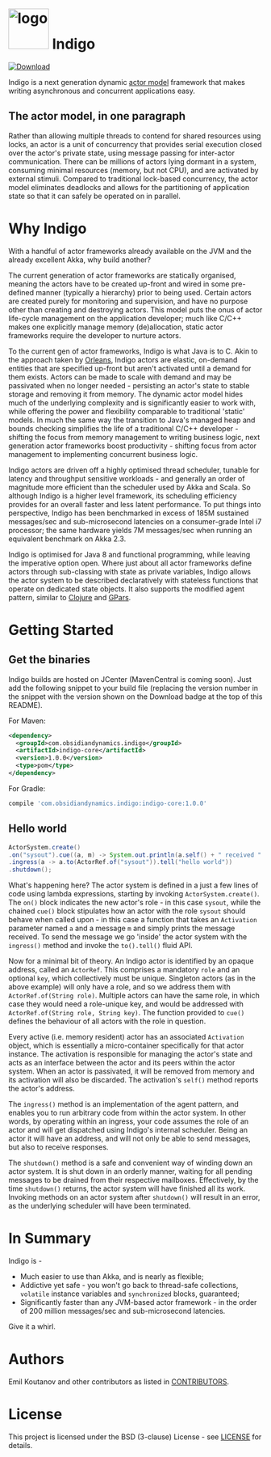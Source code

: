 <img src="http://www.obsidiandynamics.com/indigo/images/indigo-logo.svg" alt="logo" width="80"/> Indigo
===
[ ![Download](https://api.bintray.com/packages/obsidiandynamics/indigo/indigo-core/images/download.svg) ](https://bintray.com/obsidiandynamics/indigo/indigo-core/_latestVersion)

Indigo is a next generation dynamic [actor model](https://en.wikipedia.org/wiki/Actor_model) framework that makes writing asynchronous and concurrent applications easy.

## The actor model, in one paragraph
Rather than allowing multiple threads to contend for shared resources using locks, an actor is a unit of concurrency that provides serial execution closed over the actor's private state, using message passing for inter-actor communication. There can be millions of actors lying dormant in a system, consuming minimal resources (memory, but not CPU), and are activated by external stimuli. Compared to traditional lock-based concurrency, the actor model eliminates deadlocks and allows for the partitioning of application state so that it can safely be operated on in parallel.

# Why Indigo
With a handful of actor frameworks already available on the JVM and the already excellent Akka, why build another? 

The current generation of actor frameworks are statically organised, meaning the actors have to be created up-front and wired in some pre-defined manner (typically a hierarchy) prior to being used. Certain actors are created purely for monitoring and supervision, and have no purpose other than creating and destroying actors. This model puts the onus of actor life-cycle management on the application developer; much like C/C++ makes one explicitly manage memory (de)allocation, static actor frameworks require the developer to nurture actors.

To the current gen of actor frameworks, Indigo is what Java is to C. Akin to the approach taken by [Orleans](https://dotnet.github.io/orleans/), Indigo actors are elastic, on-demand entities that are specified up-front but aren't activated until a demand for them exists. Actors can be made to scale with demand and may be passivated when no longer needed - persisting an actor's state to stable storage and removing it from memory. The dynamic actor model hides much of the underlying complexity and is significantly easier to work with, while offering the power and flexibility comparable to traditional 'static' models. In much the same way the transition to Java's managed heap and bounds checking simplifies the life of a traditional C/C++ developer - shifting the focus from memory management to writing business logic, next generation actor frameworks boost productivity - shifting focus from actor management to implementing concurrent business logic.

Indigo actors are driven off a highly optimised thread scheduler, tunable for latency and throughput sensitive workloads - and generally an order of magnitude more efficient than the scheduler used by Akka and Scala. So although Indigo is a higher level framework, its scheduling efficiency provides for an overall faster and less latent performance. To put things into perspective, Indigo has been benchmarked in excess of 185M sustained messages/sec and sub-microsecond latencies on a consumer-grade Intel i7 processor; the same hardware yields 7M messages/sec when running an equivalent benchmark on Akka 2.3.

Indigo is optimised for Java 8 and functional programming, while leaving the imperative option open. Where just about all actor frameworks define actors through sub-classing with state as private variables, Indigo allows the actor system to be described declaratively with stateless functions that operate on dedicated state objects. It also supports the modified agent pattern, similar to [Clojure](https://clojure.org/reference/agents) and [GPars](http://www.gpars.org/guide/guide/agents.html).

# Getting Started
## Get the binaries
Indigo builds are hosted on JCenter (MavenCentral is coming soon). Just add the following snippet to your build file (replacing the version number in the snippet with the version shown on the Download badge at the top of this README).

For Maven:

```xml
<dependency>
  <groupId>com.obsidiandynamics.indigo</groupId>
  <artifactId>indigo-core</artifactId>
  <version>1.0.0</version>
  <type>pom</type>
</dependency>
```

For Gradle:

```groovy
compile 'com.obsidiandynamics.indigo:indigo-core:1.0.0'
```

## Hello world

```java
ActorSystem.create()
.on("sysout").cue((a, m) -> System.out.println(a.self() + " received " + m.body()))
.ingress(a -> a.to(ActorRef.of("sysout")).tell("hello world"))
.shutdown();
```

What's happening here? The actor system is defined in a just a few lines of code using lambda expressions, starting by invoking `ActorSystem.create()`. The `on()` block indicates the new actor's role - in this case `sysout`, while the chained `cue()` block stipulates how an actor with the role `sysout` should behave when called upon - in this case a function that takes an `Activation` parameter named `a`  and a message `m` and simply prints the message received. To send the message we go 'inside' the actor system with the `ingress()` method and invoke the `to().tell()` fluid API.

Now for a minimal bit of theory. An Indigo actor is identified by an opaque address, called an `ActorRef`. This comprises a mandatory `role` and an optional `key`, which collectively must be unique. Singleton actors (as in the above example) will only have a role, and so we address them with `ActorRef.of(String role)`. Multiple actors can have the same role, in which case they would need a role-unique key, and would be addressed with `ActorRef.of(String role, String key)`. The function provided to `cue()` defines the behaviour of all actors with the role in question.

Every active (i.e. memory resident) actor has an associated `Activation` object, which is essentially a micro-container specifically for that actor instance. The activation is responsible for managing the actor's state and acts as an interface between the actor and its peers within the actor system. When an actor is passivated, it will be removed from memory and its activation will also be discarded. The activation's `self()` method reports the actor's address.

The `ingress()` method is an implementation of the agent pattern, and enables you to run arbitrary code from within the actor system. In other words, by operating within an ingress, your code assumes the role of an actor and will get dispatched using Indigo's internal scheduler. Being an actor it will have an address, and will not only be able to send messages, but also to receive responses.

The `shutdown()` method is a safe and convenient way of winding down an actor system. It is shut down in an orderly manner, waiting for all pending messages to be drained from their respective mailboxes. Effectively, by the time `shutdown()` returns, the actor system will have finished all its work. Invoking methods on an actor system after `shutdown()` will result in an error, as the underlying scheduler will have been terminated.

# In Summary
Indigo is -

* Much easier to use than Akka, and is nearly as flexible;
* Addictive yet safe - you won't go back to thread-safe collections, `volatile` instance variables and `synchronized` blocks, guaranteed;
* Significantly faster than any JVM-based actor framework - in the order of 200 million messages/sec and sub-microsecond latencies.

Give it a whirl.

# Authors
Emil Koutanov and other contributors as listed in [CONTRIBUTORS](http://github.com/obsidiandynamics/indigo/blob/master/CONTRIBUTORS).

# License
This project is licensed under the BSD (3-clause) License - see [LICENSE](http://github.com/obsidiandynamics/indigo/blob/master/LICENSE) for details.